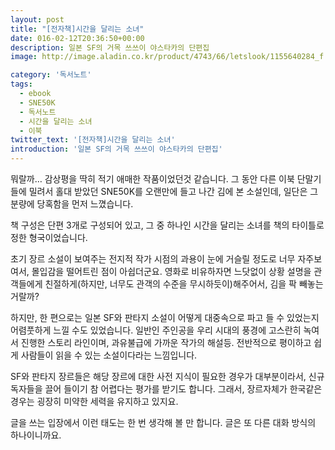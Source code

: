```yaml
---
layout: post
title: "[전자책]시간을 달리는 소녀"
date: 016-02-12T20:36:50+00:00
description: 일본 SF의 거목 쓰쓰이 야스타카의 단편집
image: http://image.aladin.co.kr/product/4743/66/letslook/1155640284_f.jpg

category: '독서노트'  
tags: 
  - ebook
  - SNE50K
  - 독서노트
  - 시간을 달리는 소녀
  - 이북
twitter_text: '[전자책]시간을 달리는 소녀'
introduction: '일본 SF의 거목 쓰쓰이 야스타카의 단편집'
---
```


뭐랄까&#8230; 감상평을 딱히 적기 애매한 작품이었던것 같습니다. 그 동안 다른 이북 단말기들에 밀려서 홀대 받았던 SNE50K를 오랜만에 들고 나간 김에 본 소설인데, 일단은 그 분량에 당혹함을 먼저 느꼈습니다.
  
책 구성은 단편 3개로 구성되어 있고, 그 중 하나인 시간을 달리는 소녀를 책의 타이틀로 정한 형국이었습니다.

초기 장르 소설이 보여주는 전지적 작가 시점의 과용이 눈에 거슬릴 정도로 너무 자주보여서, 몰입감을 떨어트린 점이 아쉽더군요. 영화로 비유하자면 느닷없이 상황 설명을 관객들에게 친절하게(하지만, 너무도 관객의 수준을 무시하듯이)해주어서, 김을 팍 빼놓는 거랄까?

하지만, 한 편으로는 일본 SF와 판타지 소설이 어떻게 대중속으로 파고 들 수 있었는지 어렴풋하게 느낄 수도 있었습니다. 일반인 주인공을 우리 시대의 풍경에 고스란히 녹여서 진행한 스토리 라인이며, 과유불급에 가까운 작가의 해설등. 전반적으로 평이하고 쉽게 사람들이 읽을 수 있는 소설이다라는 느낌입니다.

SF와 판타지 장르들은 해당 장르에 대한 사전 지식이 필요한 경우가 대부분이라서, 신규 독자들을 끌어 들이기 참 어렵다는 평가를 받기도 합니다. 그래서, 장르자체가 한국같은 경우는 굉장히 미약한 세력을 유지하고 있지요.

글을 쓰는 입장에서 이런 태도는 한 번 생각해 볼 만 합니다. 글은 또 다른 대화 방식의 하나이니까요.